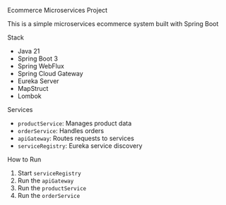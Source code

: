  Ecommerce Microservices Project

This is a simple microservices ecommerce system built with Spring Boot

Stack
- Java 21
- Spring Boot 3
- Spring WebFlux
- Spring Cloud Gateway
- Eureka Server
- MapStruct
- Lombok


Services
- `productService`: Manages product data
- `orderService`: Handles orders
- `apiGateway`: Routes requests to services
- `serviceRegistry`: Eureka service discovery

How to Run
1. Start `serviceRegistry`
2. Run the `apiGateway`
3. Run the `productService`
4. Run the `orderService`